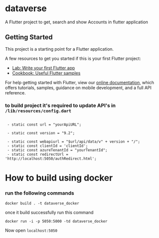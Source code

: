 # dataverse

A Flutter project to get, search and show Accounts in flutter application

## Getting Started

This project is a starting point for a Flutter application.

A few resources to get you started if this is your first Flutter project:

- [Lab: Write your first Flutter app](https://flutter.dev/docs/get-started/codelab)
- [Cookbook: Useful Flutter samples](https://flutter.dev/docs/cookbook)

For help getting started with Flutter, view our
[online documentation](https://flutter.dev/docs), which offers tutorials,
samples, guidance on mobile development, and a full API reference.


### to build project it's required to update API's in `/lib/resources/config.dart`

```

 - static const url = "yourApiURL";

 - static const version = "9.2";

 - static const webapiurl = "$url/api/data/v" + version + "/";
 - static const clientId = 'clientId';
 - static const azureTenantId = "yourTenantId"; 
 - static const redirectUrl = 'http://localhost:5050/authRedirect.html';

```


# How to build using docker

### run the following commands
` docker build . -t dataverse_docker `

once it build successfully run this command

`docker run -i -p 5050:5000 -td dataverse_docker`

Now open `localhost:5050` 